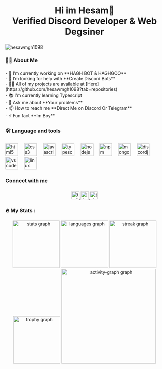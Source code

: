 <h1 align="center">Hi im Hesam👋<br>Verified Discord Developer & Web Degsiner</h1>

###

<div align="left">
 <img src="https://komarev.com/ghpvc/?username=hesawmgh1098&label=Profile%20views&color=0e75b6&style=flat" alt="hesawmgh1098" /> </p> 
</div>

###

<h3 align="left">👩‍💻  About Me</h3>

###

<p align="left">- 🔭 I’m currently working on **HAGH BOT & HAGHGOO**<br>- 🤝 I’m looking for help with **Create Discord Bots** <br>- 👨‍💻 All of my projects are available at [Here](https://github.com/hesawmgh1098?tab=repositories)<br>- 📚 I'm currently learning Typescript<br>- 💬 Ask me about **Your problems** <br>- 📫 How to reach me **Direct Me on Discord Or Telegram**<br>- ⚡ Fun fact **Im Boy**</p>

###

<h3 align="left">🛠 Language and tools</h3>

###

<div align="left">
  <img src="https://cdn.jsdelivr.net/gh/devicons/devicon/icons/html5/html5-plain.svg" height="40" alt="html5 logo"  />
  <img width="12" />
  <img src="https://cdn.jsdelivr.net/gh/devicons/devicon/icons/css3/css3-plain.svg" height="40" alt="css3 logo"  />
  <img width="12" />
  <img src="https://cdn.jsdelivr.net/gh/devicons/devicon/icons/javascript/javascript-plain.svg" height="40" alt="javascript logo"  />
  <img width="12" />
  <img src="https://cdn.jsdelivr.net/gh/devicons/devicon/icons/typescript/typescript-plain.svg" height="40" alt="typescript logo"  />
  <img width="12" />
  <img src="https://cdn.jsdelivr.net/gh/devicons/devicon/icons/nodejs/nodejs-plain.svg" height="40" alt="nodejs logo"  />
  <img width="12" />
  <img src="https://cdn.jsdelivr.net/gh/devicons/devicon/icons/npm/npm-original-wordmark.svg" height="40" alt="npm logo"  />
  <img width="12" />
  <img src="https://cdn.jsdelivr.net/gh/devicons/devicon/icons/mongodb/mongodb-plain-wordmark.svg" height="40" alt="mongodb logo"  />
  <img width="12" />
  <img src="https://cdn.jsdelivr.net/gh/devicons/devicon/icons/discordjs/discordjs-plain.svg" height="40" alt="discordjs logo"  />
  <img width="12" />
  <img src="https://cdn.jsdelivr.net/gh/devicons/devicon/icons/vscode/vscode-original-wordmark.svg" height="40" alt="vscode logo"  />
  <img width="12" />
  <img src="https://cdn.jsdelivr.net/gh/devicons/devicon/icons/linux/linux-original.svg" height="40" alt="linux logo"  />
</div>

###

<h3 align="left">Connect with me</h3>

###

<div align="center">
  <a href="https://x.com/Real_Hesam" target="_blank">
    <img src="https://img.shields.io/static/v1?message=Twitter&logo=twitter&label=Chill&color=1DA1F2&logoColor=white&labelColor=&style=for-the-badge" height="25" alt="twitter logo"  />
  </a>
  <a href="https://discord.com/users/556854910805737478" target="_blank">
    <img src="https://img.shields.io/static/v1?message=Discord&logo=discord&label=Contact&color=7289DA&logoColor=white&labelColor=&style=for-the-badge" height="25" alt="discord logo"  />
  </a>
  <a href="https://t.me/Hesam_0G" target="_blank">
    <img src="https://img.shields.io/static/v1?message=Telegram&logo=telegram&label=Contact&color=2CA5E0&logoColor=white&labelColor=&style=for-the-badge" height="25" alt="telegram logo"  />
  </a>
</div>

###

<h3 align="left">🔥   My Stats :</h3>

###

<div align="center">
  <img src="https://github-readme-stats.vercel.app/api?username=hesawmgh1098&hide_title=false&hide_rank=false&show_icons=true&include_all_commits=true&count_private=true&disable_animations=false&theme=dracula&locale=en&hide_border=false&order=1" height="150" alt="stats graph"  />
  <img src="https://github-readme-stats.vercel.app/api/top-langs?username=hesawmgh1098&locale=en&hide_title=false&layout=compact&card_width=320&langs_count=5&theme=dracula&hide_border=false&order=2" height="150" alt="languages graph"  />
  <img src="https://streak-stats.demolab.com?user=hesawmgh1098&locale=en&mode=daily&theme=dracula&hide_border=false&border_radius=5&order=3" height="150" alt="streak graph"  />
  <img src="https://github-profile-trophy.vercel.app?username=hesawmgh1098&theme=dracula&column=-1&row=1&margin-w=8&margin-h=8&no-bg=false&no-frame=false&order=4" height="150" alt="trophy graph"  />
  <img src="https://github-readme-activity-graph.vercel.app/graph?username=hesawmgh1098&radius=16&theme=react&area=true&order=5" height="300" alt="activity-graph graph"  />
</div>

###
